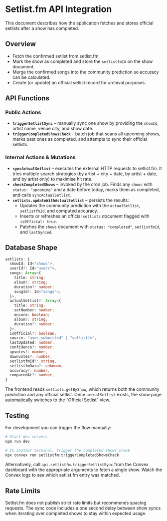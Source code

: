 # Setlist.fm API Integration

This document describes how the application fetches and stores official setlists after a show
has completed.

## Overview
- Fetch the confirmed setlist from setlist.fm.
- Mark the show as completed and store the `setlistfmId` on the show document.
- Merge the confirmed songs into the community prediction so accuracy can be calculated.
- Create (or update) an official setlist record for archival purposes.

## API Functions

### Public Actions
- **`triggerSetlistSync`** – manually sync one show by providing the `showId`, artist name, venue city, and show date.
- **`triggerCompletedShowsCheck`** – batch job that scans all upcoming shows, marks past ones as completed, and attempts to sync their official setlists.

### Internal Actions & Mutations
- **`syncActualSetlist`** – executes the external HTTP requests to setlist.fm. It tries multiple search strategies (by artist + city + date, by artist + date, and by artist only) to maximise hit rate.
- **`checkCompletedShows`** – invoked by the cron job. Finds any `shows` with `status: "upcoming"` and a date before today, marks them as completed, and calls `syncActualSetlist`.
- **`setlists.updateWithActualSetlist`** – persists the results:
  - Updates the community prediction with the `actualSetlist`, `setlistfmId`, and computed accuracy.
  - Inserts or refreshes an official `setlists` document flagged with `isOfficial: true`.
  - Patches the `shows` document with `status: "completed"`, `setlistfmId`, and `lastSynced`.

## Database Shape

```ts
setlists: {
  showId: Id<"shows">,
  userId?: Id<"users">,
  songs: Array<{
    title: string;
    album?: string;
    duration?: number;
    songId?: Id<"songs">;
  }>,
  actualSetlist?: Array<{
    title: string;
    setNumber: number;
    encore: boolean;
    album?: string;
    duration?: number;
  }>,
  isOfficial?: boolean,
  source: "user_submitted" | "setlistfm",
  lastUpdated: number,
  confidence?: number,
  upvotes?: number,
  downvotes?: number,
  setlistfmId?: string,
  setlistfmData?: unknown,
  accuracy?: number,
  comparedAt?: number,
}
```

The frontend reads `setlists.getByShow`, which returns both the community prediction and any
official setlist. Once `actualSetlist` exists, the show page automatically switches to the
“Official Setlist” view.

## Testing

For development you can trigger the flow manually:

```bash
# Start dev servers
npm run dev

# In another terminal, trigger the completed shows check
npx convex run setlistfm:triggerCompletedShowsCheck
```

Alternatively, call `api.setlistfm.triggerSetlistSync` from the Convex dashboard with the
appropriate arguments to fetch a single show. Watch the Convex logs to see which setlist.fm
entry was matched.

## Rate Limits

Setlist.fm does not publish strict rate limits but recommends spacing requests. The sync code
includes a one second delay between show syncs when iterating over completed shows to stay
within expected usage.
